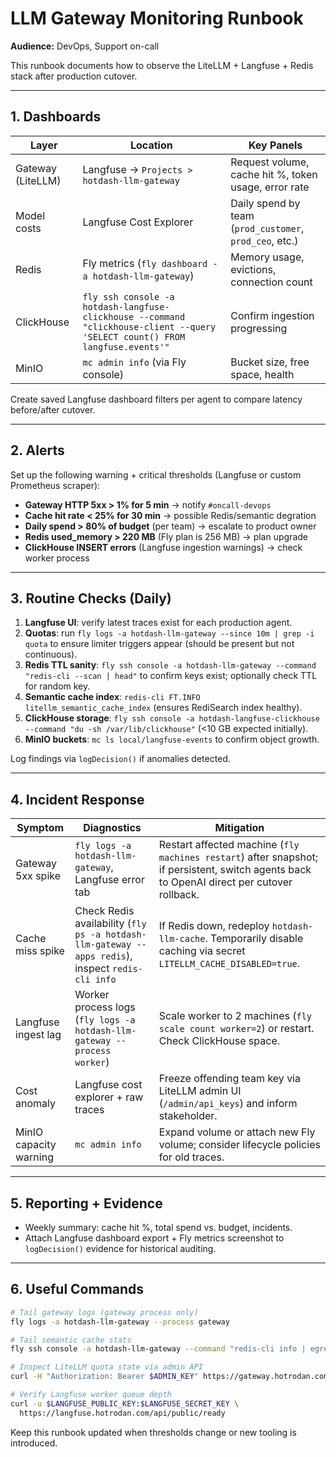 # LLM Gateway Monitoring Runbook

**Audience:** DevOps, Support on-call

This runbook documents how to observe the LiteLLM + Langfuse + Redis stack after production cutover.

---

## 1. Dashboards

| Layer | Location | Key Panels |
| --- | --- | --- |
| Gateway (LiteLLM) | Langfuse → `Projects > hotdash-llm-gateway` | Request volume, cache hit %, token usage, error rate |
| Model costs | Langfuse Cost Explorer | Daily spend by team (`prod_customer`, `prod_ceo`, etc.) |
| Redis | Fly metrics (`fly dashboard -a hotdash-llm-gateway`) | Memory usage, evictions, connection count |
| ClickHouse | `fly ssh console -a hotdash-langfuse-clickhouse --command "clickhouse-client --query 'SELECT count() FROM langfuse.events'"` | Confirm ingestion progressing |
| MinIO | `mc admin info` (via Fly console) | Bucket size, free space, health |

Create saved Langfuse dashboard filters per agent to compare latency before/after cutover.

---

## 2. Alerts

Set up the following warning + critical thresholds (Langfuse or custom Prometheus scraper):

- **Gateway HTTP 5xx > 1% for 5 min** → notify `#oncall-devops`
- **Cache hit rate < 25% for 30 min** → possible Redis/semantic degration
- **Daily spend > 80% of budget** (per team) → escalate to product owner
- **Redis used_memory > 220 MB** (Fly plan is 256 MB) → plan upgrade
- **ClickHouse INSERT errors** (Langfuse ingestion warnings) → check worker process

---

## 3. Routine Checks (Daily)

1. **Langfuse UI**: verify latest traces exist for each production agent.
2. **Quotas**: run `fly logs -a hotdash-llm-gateway --since 10m | grep -i quota` to ensure limiter triggers appear (should be present but not continuous).
3. **Redis TTL sanity**: `fly ssh console -a hotdash-llm-gateway --command "redis-cli --scan | head"` to confirm keys exist; optionally check TTL for random key.
4. **Semantic cache index**: `redis-cli FT.INFO litellm_semantic_cache_index` (ensures RediSearch index healthy).
5. **ClickHouse storage**: `fly ssh console -a hotdash-langfuse-clickhouse --command "du -sh /var/lib/clickhouse"` (<10 GB expected initially).
6. **MinIO buckets**: `mc ls local/langfuse-events` to confirm object growth.

Log findings via `logDecision()` if anomalies detected.

---

## 4. Incident Response

| Symptom | Diagnostics | Mitigation |
| --- | --- | --- |
| Gateway 5xx spike | `fly logs -a hotdash-llm-gateway`, Langfuse error tab | Restart affected machine (`fly machines restart`) after snapshot; if persistent, switch agents back to OpenAI direct per cutover rollback. |
| Cache miss spike | Check Redis availability (`fly ps -a hotdash-llm-gateway --apps redis`), inspect `redis-cli info` | If Redis down, redeploy `hotdash-llm-cache`. Temporarily disable caching via secret `LITELLM_CACHE_DISABLED=true`. |
| Langfuse ingest lag | Worker process logs (`fly logs -a hotdash-llm-gateway --process worker`) | Scale worker to 2 machines (`fly scale count worker=2`) or restart. Check ClickHouse space. |
| Cost anomaly | Langfuse cost explorer + raw traces | Freeze offending team key via LiteLLM admin UI (`/admin/api_keys`) and inform stakeholder. |
| MinIO capacity warning | `mc admin info` | Expand volume or attach new Fly volume; consider lifecycle policies for old traces. |

---

## 5. Reporting + Evidence

- Weekly summary: cache hit %, total spend vs. budget, incidents.
- Attach Langfuse dashboard export + Fly metrics screenshot to `logDecision()` evidence for historical auditing.

---

## 6. Useful Commands

```bash
# Tail gateway logs (gateway process only)
fly logs -a hotdash-llm-gateway --process gateway

# Tail semantic cache stats
fly ssh console -a hotdash-llm-gateway --command "redis-cli info | egrep 'connected_clients|used_memory'"

# Inspect LiteLLM quota state via admin API
curl -H "Authorization: Bearer $ADMIN_KEY" https://gateway.hotrodan.com/admin/spend/teams

# Verify Langfuse worker queue depth
curl -u $LANGFUSE_PUBLIC_KEY:$LANGFUSE_SECRET_KEY \
  https://langfuse.hotrodan.com/api/public/ready
```

Keep this runbook updated when thresholds change or new tooling is introduced.
